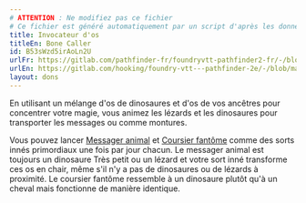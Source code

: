 ```yaml
---
# ATTENTION : Ne modifiez pas ce fichier
# Ce fichier est généré automatiquement par un script d'après les données du module Foundry VTT officiel et de sa traduction
title: Invocateur d'os
titleEn: Bone Caller
id: B53sWzd5irAoLn2U
urlFr: https://gitlab.com/pathfinder-fr/foundryvtt-pathfinder2-fr/-/blob/master/data/feats/B53sWzd5irAoLn2U.htm
urlEn: https://gitlab.com/hooking/foundry-vtt---pathfinder-2e/-/blob/master/packs/data/feats.db/bone-caller.json
layout: dons
---
```

En utilisant un mélange d'os de dinosaures et d'os de vos ancêtres pour concentrer votre magie, vous animez les lézards et les dinosaures pour transporter les messages ou comme montures.

Vous pouvez lancer [Messager animal](../sorts/messager-animal.html) et [Coursier fantôme](../sorts/coursier-fantôme.html) comme des sorts innés primordiaux une fois par jour chacun. Le messager animal est toujours un dinosaure Très petit ou un lézard et votre sort inné transforme ces os en chair, même s'il n'y a pas de dinosaures ou de lézards à proximité. Le coursier fantôme ressemble à un dinosaure plutôt qu'à un cheval mais fonctionne de manière identique.
